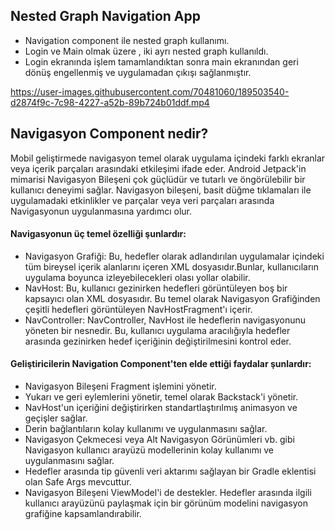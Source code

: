 ## Nested Graph Navigation App

* Navigation component ile nested graph kullanımı.
* Login ve Main olmak üzere , iki ayrı nested graph kullanıldı. 
* Login ekranında işlem tamamlandıktan sonra main ekranından geri dönüş engellenmiş ve uygulamadan çıkışı sağlanmıştır.

https://user-images.githubusercontent.com/70481060/189503540-d2874f9c-7c98-4227-a52b-89b724b01ddf.mp4

## Navigasyon Component nedir?
Mobil geliştirmede navigasyon temel olarak uygulama içindeki farklı ekranlar veya içerik parçaları arasındaki etkileşimi ifade eder. 
Android Jetpack'in mimarisi Navigasyon Bileşeni çok güçlüdür ve tutarlı ve öngörülebilir bir kullanıcı deneyimi sağlar. 
Navigasyon bileşeni, basit düğme tıklamaları ile uygulamadaki etkinlikler ve parçalar veya veri parçaları arasında Navigasyonun uygulanmasına yardımcı olur.

#### Navigasyonun üç temel özelliği şunlardır:
* Navigasyon Grafiği: Bu, hedefler olarak adlandırılan uygulamalar içindeki tüm bireysel içerik alanlarını içeren XML dosyasıdır.Bunlar, kullanıcıların uygulama boyunca izleyebilecekleri olası yollar olabilir.
* NavHost: Bu, kullanıcı gezinirken hedefleri görüntüleyen boş bir kapsayıcı olan XML dosyasıdır. Bu temel olarak Navigasyon Grafiğinden çeşitli hedefleri görüntüleyen NavHostFragment'ı içerir.
* NavController: NavController, NavHost ile hedeflerin navigasyonunu yöneten bir nesnedir. Bu, kullanıcı uygulama aracılığıyla hedefler arasında gezinirken hedef içeriğinin değiştirilmesini kontrol eder.

#### Geliştiricilerin Navigation Component'ten elde ettiği faydalar şunlardır:
* Navigasyon Bileşeni Fragment işlemini yönetir.
* Yukarı ve geri eylemlerini yönetir, temel olarak Backstack'i yönetir.
* NavHost'un içeriğini değiştirirken standartlaştırılmış animasyon ve geçişler sağlar.
* Derin bağlantıların kolay kullanımı ve uygulanmasını sağlar.
* Navigasyon Çekmecesi veya Alt Navigasyon Görünümleri vb. gibi Navigasyon kullanıcı arayüzü modellerinin kolay kullanımı ve uygulanmasını sağlar.
* Hedefler arasında tip güvenli veri aktarımı sağlayan bir Gradle eklentisi olan Safe Args mevcuttur.
* Navigasyon Bileşeni ViewModel'i de destekler. Hedefler arasında ilgili kullanıcı arayüzünü paylaşmak için bir görünüm modelini navigasyon grafiğine kapsamlandırabilir.


